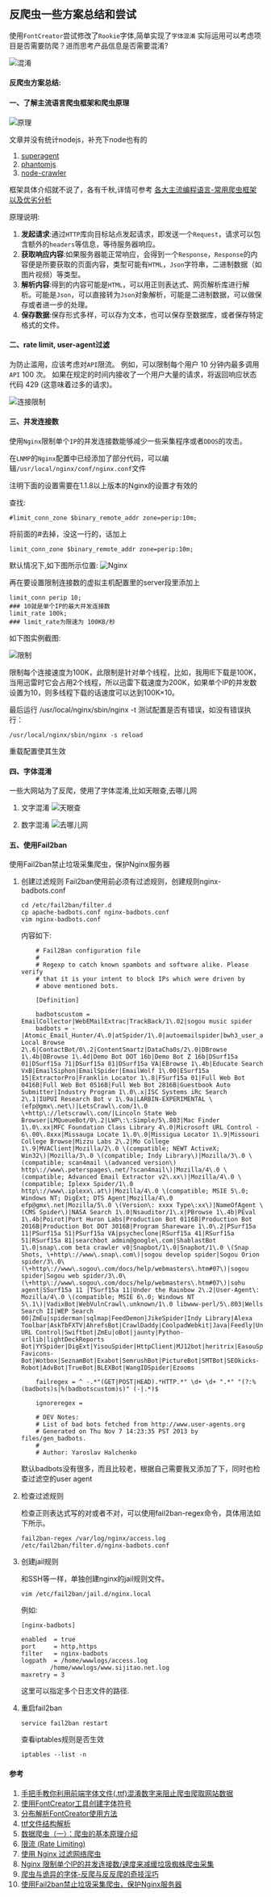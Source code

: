 ## 反爬虫一些方案总结和尝试
使用`FontCreator`尝试修改了`Rookie`字体,简单实现了`字体混淆`
实际运用可以考虑项目是否需要防爬？进而思考产品信息是否需要混淆?

![混淆](/images/linux/反爬虫一些方案总结和尝试/hunxiao.png)

#### 反爬虫方案总结:

#### 一、了解主流语言爬虫框架和爬虫原理

![原理](/images/linux/反爬虫一些方案总结和尝试/yuanli.jpg)

文章并没有统计nodejs，补充下node也有的

1. [superagent](https://github.com/visionmedia/superagent)
1. [phantomjs](http://phantomjs.org/)
1. [node-crawler](https://github.com/bda-research/node-crawler)

框架具体介绍就不说了，各有千秋,详情可参考
[各大主流编程语言-常用爬虫框架以及优劣分析](https://blog.csdn.net/gongbing798930123/article/details/79028549)

原理说明:
1. **发起请求**:通过`HTTP`库向目标站点发起请求，即发送一个`Request`，请求可以包含额外的`headers`等信息，等待服务器响应。
1. **获取响应内容**:如果服务器能正常响应，会得到一个`Response`，`Response`的内容便是所要获取的页面内容，类型可能有`HTML`，`Json`字符串，二进制数据（如图片视频）等类型。
1. **解析内容**:得到的内容可能是`HTML`，可以用正则表达式、网页解析库进行解析。可能是`Json`，可以直接转为`Json`对象解析，可能是二进制数据，可以做保存或者进一步的处理。
1. **保存数据**:保存形式多样，可以存为文本，也可以保存至数据库，或者保存特定格式的文件。

#### 二、rate limit, user-agent过滤

为防止滥用，应该考虑对`API`限流。 例如，可以限制每个用户 10 分钟内最多调用`API` 100 次。 如果在规定的时间内接收了一个用户大量的请求，将返回响应状态代码 429 (这意味着过多的请求)。

![连接限制](/images/linux/反爬虫一些方案总结和尝试/rateLimit.png)

#### 三、并发连接数

使用`Nginx`限制单个`IP`的并发连接数能够减少一些采集程序或者`DDOS`的攻击。

在`LNMP`的`Nginx`配置中已经添加了部分代码，可以编辑`/usr/local/nginx/conf/nginx.conf`文件

注明下面的设置需要在1.1.8以上版本的Nginx的设置才有效的

查找: 

```SHELL
#limit_conn_zone $binary_remote_addr zone=perip:10m;
```

将前面的#去掉，没这一行的，话加上

```SHELL
limit_conn_zone $binary_remote_addr zone=perip:10m;
```

默认情况下,如下图所示位置:
![Nginx](/images/linux/反爬虫一些方案总结和尝试/nginx.png)

再在要设置限制连接数的虚拟主机配置里的server段里添加上

```SHELL
limit_conn perip 10;
### 10就是单个IP的最大并发连接数
limit_rate 100k;
### limit_rate为限速为 100KB/秒
```

如下图实例截图:

![限制](/images/linux/反爬虫一些方案总结和尝试/ipLimit.png)

限制每个连接速度为100K，此限制是针对单个线程，比如，我用IE下载是100K，当用迅雷时它会占用2个线程，所以迅雷下载速度为200K，如果单个IP的并发数设置为10，则多线程下载的话速度可以达到100K×10。

最后运行 /usr/local/nginx/sbin/nginx -t 测试配置是否有错误，如没有错误执行：

```SHELL
/usr/local/nginx/sbin/nginx -s reload
```

重载配置使其生效

#### 四、字体混淆

一些大网站为了反爬，使用了字体混淆,比如天眼查,去哪儿网

1. 文字混淆
![天眼查](/images/linux/反爬虫一些方案总结和尝试/tianYanCha.png)

1. 数字混淆
![去哪儿网](/images/linux/反爬虫一些方案总结和尝试/qunaer.jpg)

#### 五、使用Fail2ban
使用Fail2ban禁止垃圾采集爬虫，保护Nginx服务器

1. 创建过滤规则
    Fail2ban使用前必须有过滤规则，创建规则nginx-badbots.conf

    ```SHELL
    cd /etc/fail2ban/filter.d
    cp apache-badbots.conf nginx-badbots.conf
    vim nginx-badbots.conf
    ```

    内容如下:

    ```SHELL
        # Fail2Ban configuration file
        #
        # Regexp to catch known spambots and software alike. Please verify
        # that it is your intent to block IPs which were driven by
        # above mentioned bots.

        [Definition]

        badbotscustom = EmailCollector|WebEMailExtrac|TrackBack/1\.02|sogou music spider
        badbots = -|Atomic_Email_Hunter/4\.0|atSpider/1\.0|autoemailspider|bwh3_user_agent|China Local Browse 2\.6|ContactBot/0\.2|ContentSmartz|DataCha0s/2\.0|DBrowse 1\.4b|DBrowse 1\.4d|Demo Bot DOT 16b|Demo Bot Z 16b|DSurf15a 01|DSurf15a 71|DSurf15a 81|DSurf15a VA|EBrowse 1\.4b|Educate Search VxB|EmailSiphon|EmailSpider|EmailWolf 1\.00|ESurf15a 15|ExtractorPro|Franklin Locator 1\.8|FSurf15a 01|Full Web Bot 0416B|Full Web Bot 0516B|Full Web Bot 2816B|Guestbook Auto Submitter|Industry Program 1\.0\.x|ISC Systems iRc Search 2\.1|IUPUI Research Bot v 1\.9a|LARBIN-EXPERIMENTAL \(efp@gmx\.net\)|LetsCrawl\.com/1\.0 \+http\://letscrawl\.com/|Lincoln State Web Browser|LMQueueBot/0\.2|LWP\:\:Simple/5\.803|Mac Finder 1\.0\.xx|MFC Foundation Class Library 4\.0|Microsoft URL Control - 6\.00\.8xxx|Missauga Locate 1\.0\.0|Missigua Locator 1\.9|Missouri College Browse|Mizzu Labs 2\.2|Mo College 1\.9|MVAClient|Mozilla/2\.0 \(compatible; NEWT ActiveX; Win32\)|Mozilla/3\.0 \(compatible; Indy Library\)|Mozilla/3\.0 \(compatible; scan4mail \(advanced version\) http\://www\.peterspages\.net/?scan4mail\)|Mozilla/4\.0 \(compatible; Advanced Email Extractor v2\.xx\)|Mozilla/4\.0 \(compatible; Iplexx Spider/1\.0 http\://www\.iplexx\.at\)|Mozilla/4\.0 \(compatible; MSIE 5\.0; Windows NT; DigExt; DTS Agent|Mozilla/4\.0 efp@gmx\.net|Mozilla/5\.0 \(Version\: xxxx Type\:xx\)|NameOfAgent \(CMS Spider\)|NASA Search 1\.0|Nsauditor/1\.x|PBrowse 1\.4b|PEval 1\.4b|Poirot|Port Huron Labs|Production Bot 0116B|Production Bot 2016B|Production Bot DOT 3016B|Program Shareware 1\.0\.2|PSurf15a 11|PSurf15a 51|PSurf15a VA|psycheclone|RSurf15a 41|RSurf15a 51|RSurf15a 81|searchbot admin@google\.com|ShablastBot 1\.0|snap\.com beta crawler v0|Snapbot/1\.0|Snapbot/1\.0 \(Snap Shots, \+http\://www\.snap\.com\)|sogou develop spider|Sogou Orion spider/3\.0\(\+http\://www\.sogou\.com/docs/help/webmasters\.htm#07\)|sogou spider|Sogou web spider/3\.0\(\+http\://www\.sogou\.com/docs/help/webmasters\.htm#07\)|sohu agent|SSurf15a 11 |TSurf15a 11|Under the Rainbow 2\.2|User-Agent\: Mozilla/4\.0 \(compatible; MSIE 6\.0; Windows NT 5\.1\)|VadixBot|WebVulnCrawl\.unknown/1\.0 libwww-perl/5\.803|Wells Search II|WEP Search 00|ZmEu|spiderman|sqlmap|FeedDemon|JikeSpider|Indy Library|Alexa Toolbar|AskTbFXTV|AhrefsBot|CrawlDaddy|CoolpadWebkit|Java|Feedly|UniversalFeedParser|ApacheBench|Microsoft URL Control|Swiftbot|ZmEu|oBot|jaunty|Python-urllib|lightDeckReports Bot|YYSpider|DigExt|YisouSpider|HttpClient|MJ12bot|heritrix|EasouSpider|LinkpadBot|YandexBot|RU_Bot|200PleaseBot|DuckDuckGo-Favicons-Bot|Wotbox|SeznamBot|Exabot|SemrushBot|PictureBot|SMTBot|SEOkicks-Robot|AdvBot|TrueBot|BLEXBot|WangIDSpider|Ezooms

        failregex = ^ -.*"(GET|POST|HEAD).*HTTP.*" \d+ \d+ ".*" "(?:%(badbots)s|%(badbotscustom)s)" (-|.*)$

        ignoreregex =

        # DEV Notes:
        # List of bad bots fetched from http://www.user-agents.org
        # Generated on Thu Nov 7 14:23:35 PST 2013 by files/gen_badbots.
        #
        # Author: Yaroslav Halchenko
    ```

    默认badbots没有很多，而且比较老，根据自己需要我又添加了下，同时也检查过滤空的user agent

1. 检查过滤规则

    检查正则表达式写的对或者不对，可以使用fail2ban-regex命令，具体用法如下所示。

    ```SHELL
    fail2ban-regex /var/log/nginx/access.log /etc/fail2ban/filter.d/nginx-badbots.conf
    ```

1. 创建jail规则

    和SSH等一样，单独创建nginx的jail规则文件。

    ```SHELL
    vim /etc/fail2ban/jail.d/nginx.local
    ```

    例如:

    ```SHELL
    [nginx-badbots]

    enabled  = true
    port     = http,https
    filter   = nginx-badbots
    logpath  = /home/wwwlogs/access.log
            /home/wwwlogs/www.sijitao.net.log
    maxretry = 3
    ```

    这里可以指定多个日志文件的路径.

1. 重启fail2ban

    ```SHELL
    service fail2ban restart
    ```

    查看iptables规则是否生效

    ```SHELL
    iptables --list -n
    ```


#### 参考
1. [手把手教你利用前端字体文件(.ttf)混淆数字来阻止爬虫爬取网站数据](https://blog.csdn.net/qq_37540004/article/details/78864713)
1. [使用FontCreator工具创建字体符号](https://blog.csdn.net/nj198624/article/details/8160460)
1. [分布解析FontCreator使用方法](http://jc.zhaozi.cn/FontCreator/20141025/8632.html)
1. [ttf文件结构解析](https://www.cnblogs.com/sjhrun2001/archive/2010/01/19/1651274.html)
1. [数据爬虫（一）：爬虫的基本原理介绍](https://blog.csdn.net/byweiker/article/details/79234854)
1. [限流 (Rate Limiting)](https://www.yiichina.com/doc/guide/2.0/rest-rate-limiting)
1. [使用 Nginx 过滤网络爬虫](https://blog.csdn.net/gt9000/article/details/79113348)
1. [Nginx 限制单个IP的并发连接数/速度来减缓垃圾蜘蛛爬虫采集](https://www.imydl.tech/lnmp/229.html)
1. [爬虫与诡异的字体-反爬与反反爬的奇技淫巧](https://zhuanlan.zhihu.com/p/28183190)
1. [使用Fail2ban禁止垃圾采集爬虫，保护Nginx服务器](https://www.imydl.tech/lnmp/149.html)
